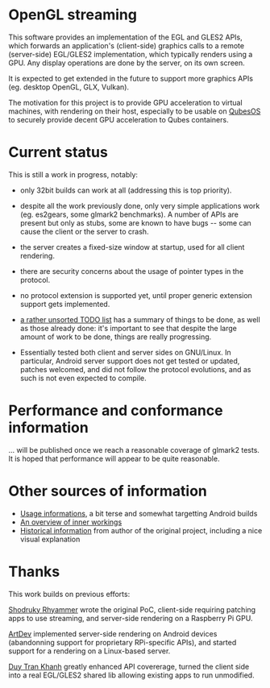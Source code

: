 # OpenGL streaming

This software provides an implementation of the EGL and GLES2 APIs,
which forwards an application's (client-side) graphics calls to a
remote (server-side) EGL/GLES2 implementation, which typically renders
using a GPU.  Any display operations are done by the server, on its
own screen.

It is expected to get extended in the future to support more graphics
APIs (eg. desktop OpenGL, GLX, Vulkan).

The motivation for this project is to provide GPU acceleration to
virtual machines, with rendering on their host, especially to be
usable on [QubesOS](https://www.qubes-os.org/) to securely provide
decent GPU acceleration to Qubes containers.


# Current status

This is still a work in progress, notably:

* only 32bit builds can work at all (addressing this is top priority).

* despite all the work previously done, only very simple applications
  work (eg. es2gears, some glmark2 benchmarks).  A number of APIs are
  present but only as stubs, some are known to have bugs -- some can
  cause the client or the server to crash.

* the server creates a fixed-size window at startup, used for all
  client rendering.

* there are security concerns about the usage of pointer types in the
  protocol.

* no protocol extension is supported yet, until proper generic
  extension support gets implemented.

* [a rather unsorted TODO list](TODO.md) has a summary of things to be
  done, as well as those already done: it's important to see that
  despite the large amount of work to be done, things are really
  progressing.

* Essentially tested both client and server sides on GNU/Linux.  In
  particular, Android server support does not get tested or updated,
  patches welcomed, and did not follow the protocol evolutions, and as
  such is not even expected to compile.


# Performance and conformance information

... will be published once we reach a reasonable coverage of glmark2
tests.  It is hoped that performance will appear to be quite
reasonable.


# Other sources of information

* [Usage informations](USAGE.md), a bit terse and somewhat targetting
  Android builds
* [An overview of inner workings](INTERNALS.md)
* [Historical information](README.shodruky-rhyammer.md) from author of
  the original project, including a nice visual explanation


# Thanks

This work builds on previous efforts:

[Shodruky Rhyammer](https://github.com/shodruky-rhyammer/gl-streaming)
wrote the original PoC, client-side requiring patching apps to use
streaming, and server-side rendering on a Raspberry Pi GPU.

[ArtDev](https://github.com/artdeell/gl-streaming) implemented
server-side rendering on Android devices (abandonning support for
proprietary RPi-specific APIs), and started support for a rendering on
a Linux-based server.

[Duy Tran
Khanh](https://github.com/khanhduytran0/android-gl-streaming) greatly
enhanced API covererage, turned the client side into a real EGL/GLES2
shared lib allowing existing apps to run unmodified.
